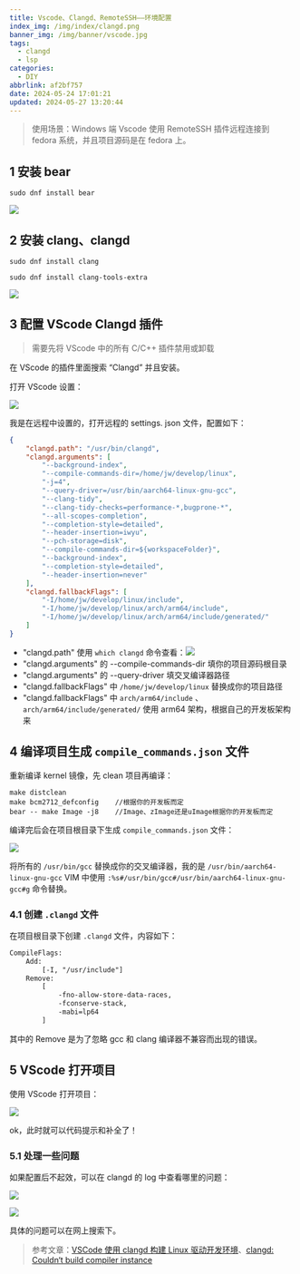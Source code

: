 ```yaml
---
title: Vscode、Clangd、RemoteSSH——环境配置
index_img: /img/index/clangd.png
banner_img: /img/banner/vscode.jpg
tags:
  - clangd
  - lsp
categories:
  - DIY
abbrlink: af2bf757
date: 2024-05-24 17:01:21
updated: 2024-05-27 13:20:44
---
```


> 使用场景：Windows 端 Vscode 使用 RemoteSSH 插件远程连接到 fedora 系统，并且项目源码是在 fedora 上。

## 1 安装 bear

`sudo dnf install bear`

![](7c7eb2ee8ae3d4cb5f21a19fc1085371_MD5.jpeg)

## 2 安装 clang、clangd

`sudo dnf install clang`

`sudo dnf install clang-tools-extra`

![](9b3d43fdbf79395f56ea1a63d0976da1_MD5.jpeg)

## 3 配置 VScode Clangd 插件

> 需要先将 VScode 中的所有 C/C++ 插件禁用或卸载

在 VScode 的插件里面搜索 “Clangd” 并且安装。

打开 VScode 设置：

![](911d5ef43a63ee4d32ac535e675f78c1_MD5.jpeg)

我是在远程中设置的，打开远程的 settings. json 文件，配置如下：

```json
{
    "clangd.path": "/usr/bin/clangd",
    "clangd.arguments": [
        "--background-index",
        "--compile-commands-dir=/home/jw/develop/linux",
        "-j=4",
        "--query-driver=/usr/bin/aarch64-linux-gnu-gcc",
        "--clang-tidy",
        "--clang-tidy-checks=performance-*,bugprone-*",
        "--all-scopes-completion",
        "--completion-style=detailed",
        "--header-insertion=iwyu",
        "--pch-storage=disk",
        "--compile-commands-dir=${workspaceFolder}",
        "--background-index",
        "--completion-style=detailed",
        "--header-insertion=never"
    ],
    "clangd.fallbackFlags": [
        "-I/home/jw/develop/linux/include",
        "-I/home/jw/develop/linux/arch/arm64/include",
        "-I/home/jw/develop/linux/arch/arm64/include/generated/"
    ]
}
```

- "clangd.path" 使用 `which clangd` 命令查看：![](878188bbfc108b4d84d3c3e79ceded27_MD5.jpeg)
- "clangd.arguments" 的 --compile-commands-dir 填你的项目源码根目录
- "clangd.arguments" 的 --query-driver 填交叉编译器路径
- "clangd.fallbackFlags" 中 `/home/jw/develop/linux` 替换成你的项目路径
- "clangd.fallbackFlags" 中 `arch/arm64/include` 、`arch/arm64/include/generated/` 使用 arm64 架构，根据自己的开发板架构来

## 4 编译项目生成 `compile_commands.json` 文件

重新编译 kernel 镜像，先 clean 项目再编译：

```shell
make distclean
make bcm2712_defconfig    //根据你的开发板而定
bear -- make Image -j8    //Image、zImage还是uImage根据你的开发板而定
```

编译完后会在项目根目录下生成 `compile_commands.json` 文件：

![](e66215266218dbfc3e0ae4402749022f_MD5.jpeg)

将所有的 `/usr/bin/gcc` 替换成你的交叉编译器，我的是 `/usr/bin/aarch64-linux-gnu-gcc` VIM 中使用 `:%s#/usr/bin/gcc#/usr/bin/aarch64-linux-gnu-gcc#g` 命令替换。

### 4.1 创建 `.clangd` 文件

在项目根目录下创建 `.clangd` 文件，内容如下：

```txt
CompileFlags:
    Add:
        [-I, "/usr/include"]
    Remove: 
        [
            -fno-allow-store-data-races,
            -fconserve-stack,
            -mabi=lp64
        ]
```

其中的 Remove 是为了忽略 gcc 和 clang 编译器不兼容而出现的错误。

## 5 VScode 打开项目

使用 VScode 打开项目：

![](77b2fe94fef24678a77591234969a3f5_MD5.jpeg)

ok，此时就可以代码提示和补全了！

### 5.1 处理一些问题

如果配置后不起效，可以在 clangd 的 log 中查看哪里的问题：

![](f195d476a19cf7c2c9d44011984dc37f_MD5.jpeg)

![](42df14c724748d944e53139e38785f60_MD5.jpeg)

具体的问题可以在网上搜索下。

> 参考文章：[VSCode 使用 clangd 构建 Linux 驱动开发环境](https://blog.csdn.net/Telly_/article/details/134289358)、[clangd: Couldn‘t build compiler instance](https://blog.csdn.net/zhanzheng520/article/details/135103043)
